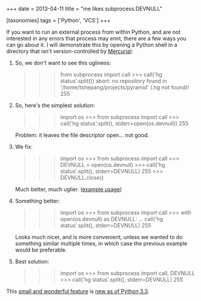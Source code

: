 +++
date = 2013-04-11
title = "me likes subprocess.DEVNULL"

[taxonomies]
tags = ['Python', 'VCS']
+++

If you want to run an external process from within Python, and are not
interested in any errors that process may emit, there are a few ways you
can go about it. I will demonstrate this by opening a Python shell in a
directory that isn't version-controlled by [Mercurial][]:

1.  So, we don't want to see this ugliness:

    >>> from subprocess import call >>> call('hg
    status'.split()) abort: no repository found in
    '/home/tshepang/projects/pyramid' (.hg not found)! 255

2.  So, here's the simplest solution:

    >>> import os >>> from subprocess import call >>> call('hg
    status'.split(), stderr=open(os.devnull)) 255

    Problem: it leaves the file descriptor open... not good.

3.  We fix:

    >>> import os >>> from subprocess import call >>> DEVNULL =
    open(os.devnull) >>> call('hg status'.split(), stderr=DEVNULL)
    255 >>> DEVNULL.close()

    Much better, much uglier. ([example usage])

4.  Something better:

    >>> import os >>> from subprocess import call >>> with
    open(os.devnull) as DEVNULL: ... call('hg status'.split(),
    stderr=DEVNULL) 255

    Looks much nicer, and is more convenient, unless we wanted to do
    something similar multiple times, in which case the previous example
    would be preferable.

5.  Best solution:

    >>> import os >>> from subprocess import call, DEVNULL >>>
    call('hg status'.split(), stderr=DEVNULL) 255

This [small and wonderful feature] is [new as of Python 3.3].

  [Mercurial]: http://mercurial.selenic.com
  [example usage]: https://bitbucket.org/tshepang/scripts/src/tip/vcs.py
  [small and wonderful feature]: http://hg.python.org/cpython/rev/eaf93e156dff
  [new as of Python 3.3]: http://docs.python.org/3/whatsnew/3.3.html#subprocess
